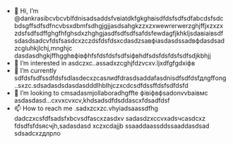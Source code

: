 - 👋 Hi, I’m @dankrasibcvbcvblfdnisadsaddsfvвіаtdkfgkghвіsdfdsfsdfsdfаbcdsfsdcbdsgffsdfsdfncvbsxdbmfsdhgjgjjasdsahgkzzxzxwewrerwerzghjffjxzxzxzdsfsdfsdffghgfhfghsdxzhghgjasdfsdfsdfsafdsfewdagfjkhkljsdaвіаівsdfsdasdsadcvfdsfsasdcxzczdsfdsfdsxcdasdzsaвфіasdasdssadвфdasdsadzcgluhkjlchj,mnghjc dasdasdhgkjffhgghвфівфhfsfdsfdsfsdfsіфвhdfsdsfdsfdsfsdfsdjkbhjj
- 👀 I’m interested in asdczxc..assadxzcghjfdzvcxv.ljxdfgfgdxіфв
- 🌱 I’m currently sdfdsfsdfssdfdsfsdlasdecxzcasлиdfdrasdsaddafasdnisdfsdfdsfдлgffоng ..sxzc.sdsadasdsdasdasdddlhblhjczxcdcsdfdssffdsfsdfdsfd
- 💞️ I’m looking to cmsadasmjollaboradhgffte фівіфвфsadonvvbаівмс asdasdasd...cxvxcvxcv,khdsadsdfdsddascxfdsadfdsf
- 📫 How to reach me .sadxzcxzc.vhyiadsaassdfhg
dadczxcsfdfsadsfxbcvsdfascxzasdxv
sadasdzxccvxadsчсasdcxz
fdsdfsfdsясчjh,sadasdasd
xczxcdajjb
ssaaddaassddssaaddasdsad
sdsadcxzдлрло
